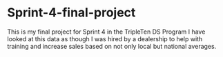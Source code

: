 # Sprint-4-final-project
This is my final project for Sprint 4 in the TripleTen DS Program
I have looked at this data as though I was hired by a dealership to help with training and increase sales based on not only local but national averages. 
